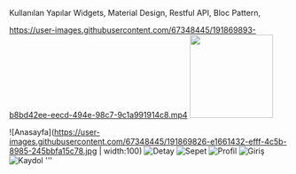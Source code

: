 Kullanılan Yapılar
Widgets,
Material Design,
Restful API,
Bloc Pattern,

https://user-images.githubusercontent.com/67348445/191869893-b8bd42ee-eecd-494e-98c7-9c1a991914c8.mp4
<img src="https://user-images.githubusercontent.com/67348445/191869826-e1661432-efff-4c5b-8985-245bbfa15c78.jpg" width="150" >


![Anasayfa](https://user-images.githubusercontent.com/67348445/191869826-e1661432-efff-4c5b-8985-245bbfa15c78.jpg | width:100)
![Detay](https://user-images.githubusercontent.com/67348445/191869830-7fcf722c-984f-4e8d-a4ca-fa8a332137bc.jpg)
![Sepet](https://user-images.githubusercontent.com/67348445/191869835-2dcebb7a-6201-4569-8d0f-5019cfae9e74.jpg)
![Profil](https://user-images.githubusercontent.com/67348445/191869834-04fde3c6-8981-43be-830d-6c0c1740c4e6.jpg)
![Giriş](https://user-images.githubusercontent.com/67348445/191869832-b03c6195-65de-46b0-bdd6-3e8e4ee1df27.jpg)
![Kaydol](https://user-images.githubusercontent.com/67348445/191869833-00df8db6-6a35-4e78-b49e-bb954f73c55c.jpg)
'''
